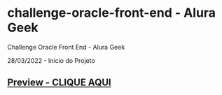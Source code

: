 # challenge-oracle-front-end - Alura Geek
Challenge Oracle Front End - Alura Geek

28/03/2022 - Inicio do Projeto

## [Preview - CLIQUE AQUI](https://marceloicampos.github.io/challenge-oracle-front-end-alurageek/)
